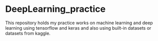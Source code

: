 # DeepLearning_practice

This repository holds my practice works on machine learning and deep learning using tensorflow and keras and also using built-in datasets or datasets from kaggle.
